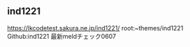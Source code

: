 ## ind1221
https://lkcodetest.sakura.ne.jp/ind1221/
root:~themes/ind1221
Github:ind1221
最新meldチェック0607
